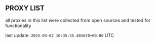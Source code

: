 ## PROXY LIST

all proxies in this list were collected from open sources and tested for functionality

last update: `2025-03-02 10:35:35.401670+00:00` UTC